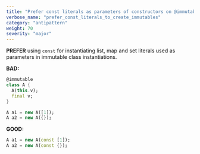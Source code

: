 ```yaml
---
title: "Prefer const literals as parameters of constructors on @immutable classes"
verbose_name: "prefer_const_literals_to_create_immutables"
category: "antipattern"
weight: 70
severity: "major"
---
```

**PREFER** using `const` for instantiating list, map and set literals used as
parameters in immutable class instantiations.

**BAD:**
```dart
@immutable
class A {
  A(this.v);
  final v;
}

A a1 = new A([1]);
A a2 = new A({});
```

**GOOD:**
```dart
A a1 = new A(const [1]);
A a2 = new A(const {});
```


